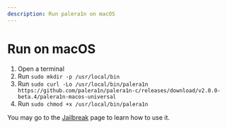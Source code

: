 ```yaml
---
description: Run palera1n on macOS
---
```


# Run on macOS

1. Open a terminal
2. Run `sudo mkdir -p /usr/local/bin`
3. Run `sudo curl -Lo /usr/local/bin/palera1n https://github.com/palera1n/palera1n-c/releases/download/v2.0.0-beta.4/palera1n-macos-universal`
4. Run `sudo chmod +x /usr/local/bin/palera1n`

You may go to the [Jailbreak](jailbreak.md) page to learn how to use it.
